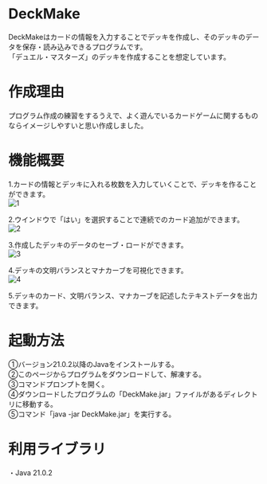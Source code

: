 # DeckMake

DeckMakeはカードの情報を入力することでデッキを作成し、そのデッキのデータを保存・読み込みできるプログラムです。  
「デュエル・マスターズ」のデッキを作成することを想定しています。  

# 作成理由

プログラム作成の練習をするうえで、よく遊んでいるカードゲームに関するものならイメージしやすいと思い作成しました。  

# 機能概要

1.カードの情報とデッキに入れる枚数を入力していくことで、デッキを作ることができます。  
![1](https://github.com/user-attachments/assets/be93bfc2-5a65-4e58-974a-506befbe77e5)  

2.ウインドウで「はい」を選択することで連続でのカード追加ができます。  
![2](https://github.com/user-attachments/assets/81f45a5b-a301-419f-b92e-7ee8a42d81bb)

3.作成したデッキのデータのセーブ・ロードができます。  
![3](https://github.com/user-attachments/assets/628ed798-5c7e-4d9f-bbdd-1eacb7a24515)

4.デッキの文明バランスとマナカーブを可視化できます。  
![4](https://github.com/user-attachments/assets/a914ad51-3f16-4414-a47a-4bd379913105)

5.デッキのカード、文明バランス、マナカーブを記述したテキストデータを出力できます。  

# 起動方法

①バージョン21.0.2以降のJavaをインストールする。  
②このページからプログラムをダウンロードして、解凍する。  
③コマンドプロンプトを開く。  
④ダウンロードしたプログラムの「DeckMake.jar」ファイルがあるディレクトリに移動する。  
⑤コマンド「java -jar DeckMake.jar」を実行する。  

# 利用ライブラリ

・Java 21.0.2
